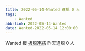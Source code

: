 ```yaml
---
title: 2022-05-14-Wanted 違規 0 人
tags:
    - Wanted
abbrlink: 2022-05-14-Wanted
date: Wanted-2022-05-14 12:00:00
---
```

Wanted 板 [板規連結](https://www.ptt.cc/bbs/Wanted/M.1608829773.A.D3B.html)
昨天違規 0 人
